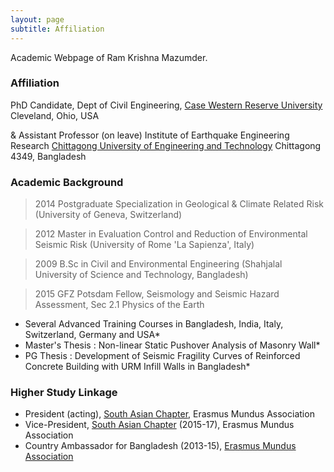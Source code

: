 ```yaml
---
layout: page
subtitle: Affiliation
---
```

Academic Webpage of Ram Krishna Mazumder.

### Affiliation
PhD Candidate,
Dept of Civil Engineering, [Case Western Reserve University](http://www.case.edu)
Cleveland, Ohio, USA

&
Assistant Professor (on leave)
Institute of Earthquake Engineering Research
[Chittagong University of Engineering and Technology](http://www.cuet.ac.bd)
Chittagong 4349, Bangladesh

### Academic Background
> 2014    Postgraduate Specialization in Geological & Climate Related Risk (University of Geneva, Switzerland)

> 2012    Master in Evaluation Control and Reduction of Environmental Seismic Risk (University of Rome 'La Sapienza', Italy)

> 2009    B.Sc in Civil and Environmental Engineering (Shahjalal University of Science and Technology, Bangladesh)

> 2015    GFZ Potsdam Fellow, Seismology and Seismic Hazard Assessment, Sec 2.1 Physics of the Earth

* Several Advanced Training Courses in Bangladesh, India, Italy, Switzerland,  Germany and USA*
* Master's Thesis : Non-linear Static Pushover Analysis of  Masonry Wall*
* PG Thesis       : Development of Seismic Fragility Curves of Reinforced Concrete Building with URM Infill Walls in Bangladesh*

### Higher Study Linkage
* President (acting), [South Asian Chapter](http://www.em-a.eu/en/about-ema/regional-chapters/south-asian-chapter.html), Erasmus Mundus Association
* Vice-President, [South Asian Chapter](http://www.em-a.eu/en/about-ema/regional-chapters/south-asian-chapter.html) (2015-17), Erasmus Mundus Association
* Country Ambassador for Bangladesh (2013-15), [Erasmus Mundus Association](http://www.em-a.eu)
